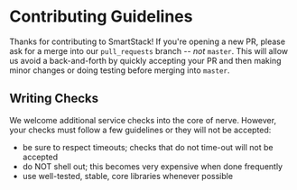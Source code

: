 # Contributing Guidelines #

Thanks for contributing to SmartStack!
If you're opening a new PR, please ask for a merge into our `pull_requests` branch -- *not* `master`.
This will allow us avoid a back-and-forth by quickly accepting your PR and then making minor changes or doing testing before merging into `master`.

## Writing Checks ##

We welcome additional service checks into the core of nerve.
However, your checks must follow a few guidelines or they will not be accepted:

* be sure to respect timeouts; checks that do not time-out will not be accepted
* do NOT shell out; this becomes very expensive when done frequently
* use well-tested, stable, core libraries whenever possible
